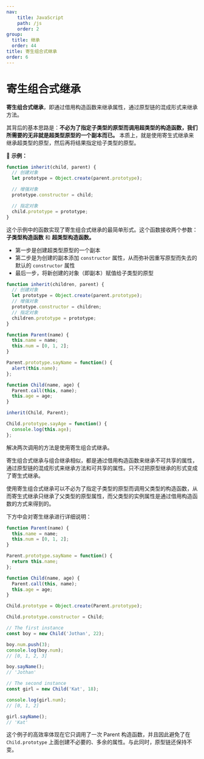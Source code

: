 ```yaml
---
nav:
    title: JavaScript
    path: /js
    order: 2
group:
  title: 继承
  order: 44
title: 寄生组合式继承
order: 6
---
```


# 寄生组合式继承

**寄生组合式继承**，即通过借用构造函数来继承属性，通过原型链的混成形式来继承方法。

其背后的基本思路是：**不必为了指定子类型的原型而调用超类型的构造函数，我们所需要的无非就是超类型原型的一个副本而已。** 本质上，就是使用寄生式继承来继承超类型的原型，然后再将结果指定给子类型的原型。

🌰 **示例：**

```js
function inherit(child, parent) {
  // 创建对象
  let prototype = Object.create(parent.prototype);

  // 增强对象
  prototype.constructor = child;

  // 指定对象
  child.prototype = prototype;
}
```

这个示例中的函数实现了寄生组合式继承的最简单形式。这个函数接收两个参数：**子类型构造函数** 和 **超类型构造函数。**

- 第一步是创建超类型原型的一个副本
- 第二步是为创建的副本添加 `constructor` 属性，从而弥补因重写原型而失去的默认的 `constructor` 属性
- 最后一步，将新创建的对象（即副本）赋值给子类型的原型

```js
function inherit(children, parent) {
  // 创建对象
  let prototype = Object.create(parent.prototype);
  // 增强对象
  prototype.constructor = children;
  // 指定对象
  children.prototype = prototype;
}

function Parent(name) {
  this.name = name;
  this.num = [0, 1, 2];
}

Parent.prototype.sayName = function() {
  alert(this.name);
};

function Child(name, age) {
  Parent.call(this, name);
  this.age = age;
}

inherit(Child, Parent);

Child.prototype.sayAge = function() {
  console.log(this.age);
};
```

解决两次调用的方法是使用寄生组合式继承。

寄生组合式继承与组合继承相似，都是通过借用构造函数来继承不可共享的属性，通过原型链的混成形式来继承方法和可共享的属性。只不过把原型继承的形式变成了寄生式继承。

使用寄生组合式继承可以不必为了指定子类型的原型而调用父类型的构造函数，从而寄生式继承只继承了父类型的原型属性，而父类型的实例属性是通过借用构造函数的方式来得到的。

下方中会对寄生继承进行详细说明：

```js
function Parent(name) {
  this.name = name;
  this.num = [0, 1, 2];
}

Parent.prototype.sayName = function() {
  return this.name;
};

function Child(name, age) {
  Parent.call(this, name);
  this.age = age;
}

Child.prototype = Object.create(Parent.prototype);

Child.prototype.constructor = Child;

// The first instance
const boy = new Child('Jothan', 22);

boy.num.push(3);
console.log(boy.num);
// [0, 1, 2, 3]

boy.sayName();
// 'Jothan'

// The second instance
const girl = new Child('Kat', 18);

console.log(girl.num);
// [0, 1, 2]

girl.sayName();
// 'Kat'
```

这个例子的高效率体现在它只调用了一次 Parent 构造函数，并且因此避免了在 `Child.prototype` 上面创建不必要的、多余的属性。与此同时，原型链还保持不变。
